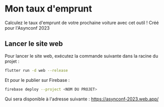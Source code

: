 # Mon taux d'emprunt

Calculez le taux d'emprunt de votre prochaine voiture avec cet outil ! Créé pour l'Asynconf 2023

## Lancer le site web
Pour lancer le site web, exécutez la commande suivante dans la racine du projet :
```bash
flutter run -d web --release
```
Et pour le publier sur Firebase :
```bash
firebase deploy --project <NOM DU PROJET>
```
Qui sera disponible à l'adresse suivante : https://asynconf-2023.web.app/